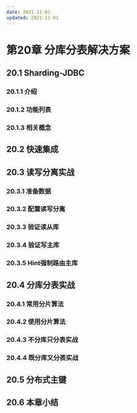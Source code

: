 ```yaml
---
date: 2021-11-01
updated: 2021-11-01
---
```


# 第20章 分库分表解决方案

## 20.1 Sharding-JDBC

### 20.1.1 介绍

### 20.1.2 功能列表

### 20.1.3 相关概念

## 20.2 快速集成

## 20.3 读写分离实战

### 20.3.1 准备数据

### 20.3.2 配置读写分离

### 20.3.3 验证读从库

### 20.3.4 验证写主库

### 20.3.5 Hint强制路由主库

## 20.4 分库分表实战

### 20.4.1 常用分片算法

### 20.4.2 使用分片算法

### 20.4.3 不分库只分表实战

### 20.4.4 既分库又分表实战

## 20.5 分布式主键

## 20.6 本章小结
